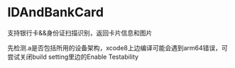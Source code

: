 # IDAndBankCard
支持银行卡&&身份证扫描识别，返回卡片信息和图片  

先检测.a是否包括所用的设备架构，xcode8上边编译可能会遇到arm64错误，可尝试关闭build setting里边的Enable Testability
